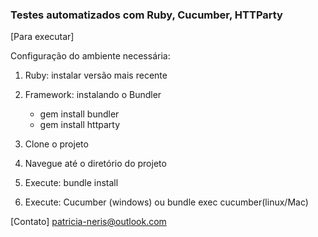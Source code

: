 <h3> Testes automatizados com Ruby, Cucumber, HTTParty </h3> 


[Para executar]

Configuração do ambiente necessária:

1. Ruby: instalar versão mais recente 
2. Framework: instalando o Bundler
    - gem install bundler
    - gem install httparty

1. Clone o projeto
2. Navegue até o diretório do projeto
3. Execute: bundle install
3. Execute: Cucumber (windows) ou bundle exec cucumber(linux/Mac) 

[Contato] patricia-neris@outlook.com
